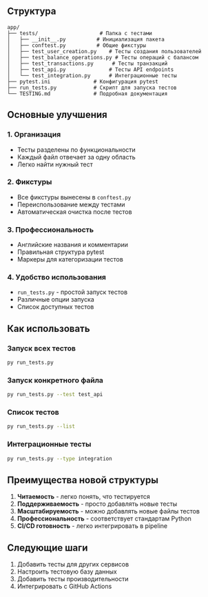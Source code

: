 ## Структура
```
app/
├── tests/                    # Папка с тестами
│   ├── __init__.py          # Инициализация пакета
│   ├── conftest.py          # Общие фикстуры
│   ├── test_user_creation.py    # Тесты создания пользователей
│   ├── test_balance_operations.py # Тесты операций с балансом
│   ├── test_transactions.py      # Тесты транзакций
│   ├── test_api.py              # Тесты API endpoints
│   └── test_integration.py      # Интеграционные тесты
├── pytest.ini              # Конфигурация pytest
├── run_tests.py            # Скрипт для запуска тестов
└── TESTING.md              # Подробная документация
```

## Основные улучшения

### 1. **Организация**
- Тесты разделены по функциональности
- Каждый файл отвечает за одну область
- Легко найти нужный тест

### 2. **Фикстуры**
- Все фикстуры вынесены в `conftest.py`
- Переиспользование между тестами
- Автоматическая очистка после тестов

### 3. **Профессиональность**
- Английские названия и комментарии
- Правильная структура pytest
- Маркеры для категоризации тестов

### 4. **Удобство использования**
- `run_tests.py` - простой запуск тестов
- Различные опции запуска
- Список доступных тестов

## Как использовать

### Запуск всех тестов
```bash
py run_tests.py
```

### Запуск конкретного файла
```bash
py run_tests.py --test test_api
```

### Список тестов
```bash
py run_tests.py --list
```

### Интеграционные тесты
```bash
py run_tests.py --type integration
```

## Преимущества новой структуры

1. **Читаемость** - легко понять, что тестируется
2. **Поддерживаемость** - просто добавлять новые тесты
3. **Масштабируемость** - можно добавлять новые файлы тестов
4. **Профессиональность** - соответствует стандартам Python
5. **CI/CD готовность** - легко интегрировать в pipeline

## Следующие шаги

1. Добавить тесты для других сервисов
2. Настроить тестовую базу данных
3. Добавить тесты производительности
4. Интегрировать с GitHub Actions
